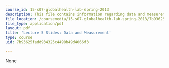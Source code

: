 ```yaml
---
course_id: 15-s07-globalhealth-lab-spring-2013
description: This file contains information regarding data and measurement.
file_location: /coursemedia/15-s07-globalhealth-lab-spring-2013/7b93625fadd934325c4498b49d4066f3_MIT15_S07S13_lec5.pdf
file_type: application/pdf
layout: pdf
title: 'Lecture 5 Slides: Data and Measurement'
type: course
uid: 7b93625fadd934325c4498b49d4066f3

---
```

None